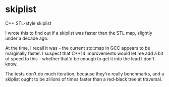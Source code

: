 skiplist
========

C++ STL-style skiplist

I wrote this to find out if a skiplist was faster than the STL map, slightly
under a decade ago.

At the time, I recall it was - the current std::map in GCC appears to be
marginally faster. I suspect that C++14 improvements would let me add a bit
of speed to this - whether that'd be enough to get it into the lead I don't
know.

The tests don't do much iteration, because they're really benchmarks, and a
skiplist ought to be zillions of times faster than a red-black tree at
traversal.
